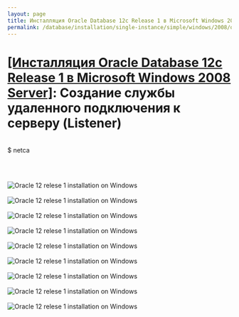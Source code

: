 ```yaml
---
layout: page
title: Инсталляция Oracle Database 12c Release 1 в Microsoft Windows 2008 Server
permalink: /database/installation/single-instance/simple/windows/2008/oracle/12.1/oracle-listener-creation/
---
```


# <a href="/database/installation/single-instance/simple/windows/2008/oracle/12.1/">[Инсталляция Oracle Database 12c Release 1 в Microsoft Windows 2008 Server]</a>: Создание службы удаленного подключения к серверу (Listener)

<br/>


<div class="linuxCommand">
$ netca
</div>

<br/><br/>

<img src="https://img.oracledba.net/database/windows/2008/oracle/12.1/install/listener/oracle12R1_database_listener_creation_01.png" border="0" alt="Oracle 12 relese 1 installation on Windows"><br/><br/>
<img src="https://img.oracledba.net/database/windows/2008/oracle/12.1/install/listener/oracle12R1_database_listener_creation_02.png" border="0" alt="Oracle 12 relese 1 installation on Windows"><br/><br/>
<img src="https://img.oracledba.net/database/windows/2008/oracle/12.1/install/listener/oracle12R1_database_listener_creation_03.png" border="0" alt="Oracle 12 relese 1 installation on Windows"><br/><br/>
<img src="https://img.oracledba.net/database/windows/2008/oracle/12.1/install/listener/oracle12R1_database_listener_creation_04.png" border="0" alt="Oracle 12 relese 1 installation on Windows"><br/><br/>
<img src="https://img.oracledba.net/database/windows/2008/oracle/12.1/install/listener/oracle12R1_database_listener_creation_05.png" border="0" alt="Oracle 12 relese 1 installation on Windows"><br/><br/>
<img src="https://img.oracledba.net/database/windows/2008/oracle/12.1/install/listener/oracle12R1_database_listener_creation_06.png" border="0" alt="Oracle 12 relese 1 installation on Windows"><br/><br/>
<img src="https://img.oracledba.net/database/windows/2008/oracle/12.1/install/listener/oracle12R1_database_listener_creation_07.png" border="0" alt="Oracle 12 relese 1 installation on Windows"><br/><br/>
<img src="https://img.oracledba.net/database/windows/2008/oracle/12.1/install/listener/oracle12R1_database_listener_creation_08.png" border="0" alt="Oracle 12 relese 1 installation on Windows"><br/><br/>
<img src="https://img.oracledba.net/database/windows/2008/oracle/12.1/install/listener/oracle12R1_database_listener_creation_09.png" border="0" alt="Oracle 12 relese 1 installation on Windows"><br/><br/>
